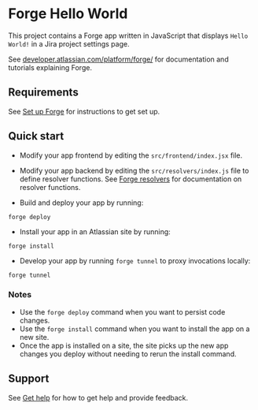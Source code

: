 # Forge Hello World

This project contains a Forge app written in JavaScript that displays `Hello World!` in a Jira project settings page.

See [developer.atlassian.com/platform/forge/](https://developer.atlassian.com/platform/forge) for documentation and tutorials explaining Forge.

## Requirements

See [Set up Forge](https://developer.atlassian.com/platform/forge/set-up-forge/) for instructions to get set up.

## Quick start

- Modify your app frontend by editing the `src/frontend/index.jsx` file.

- Modify your app backend by editing the `src/resolvers/index.js` file to define resolver functions. See [Forge resolvers](https://developer.atlassian.com/platform/forge/runtime-reference/custom-ui-resolver/) for documentation on resolver functions.

- Build and deploy your app by running:
```
forge deploy
```

- Install your app in an Atlassian site by running:
```
forge install
```

- Develop your app by running `forge tunnel` to proxy invocations locally:
```
forge tunnel
```

### Notes
- Use the `forge deploy` command when you want to persist code changes.
- Use the `forge install` command when you want to install the app on a new site.
- Once the app is installed on a site, the site picks up the new app changes you deploy without needing to rerun the install command.

## Support

See [Get help](https://developer.atlassian.com/platform/forge/get-help/) for how to get help and provide feedback.
